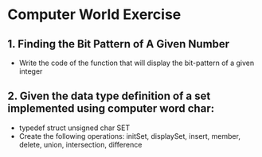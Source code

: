 # Computer World Exercise
## 1. Finding the Bit Pattern of A Given Number
- Write the code of the function that will display the bit-pattern of a given integer
## 2. Given the data type definition of a set implemented using computer word char:
- typedef struct unsigned char SET
- Create the following operations: initSet, displaySet, insert, member, delete, union, intersection, difference